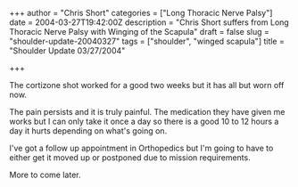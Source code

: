 +++
author = "Chris Short"
categories = ["Long Thoracic Nerve Palsy"]
date = 2004-03-27T19:42:00Z
description = "Chris Short suffers from Long Thoracic Nerve Palsy with Winging of the Scapula"
draft = false
slug = "shoulder-update-20040327"
tags = ["shoulder", "winged scapula"]
title = "Shoulder Update 03/27/2004"

+++

The cortizone shot worked for a good two weeks but it has all but worn off now.

The pain persists and it is truly painful. The medication they have given me works but I can only take it once a day so there is a good 10 to 12 hours a day it hurts depending on what's going on.

I've got a follow up appointment in Orthopedics but I'm going to have to either get it moved up or postponed due to mission requirements.

More to come later.